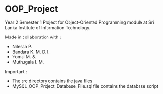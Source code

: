# OOP_Project
Year 2 Semester 1 Project for Object-Oriented Programming module at Sri Lanka Institute of Information Technology.

Made in collaboration with :
- Nilessh P.
- Bandara K. M. D. I.
- Yomal M. S.
- Muthugala I. M.

Important :
- The src directory contains the java files
- MySQL_OOP_Project_Database_File.sql file contains the database script
